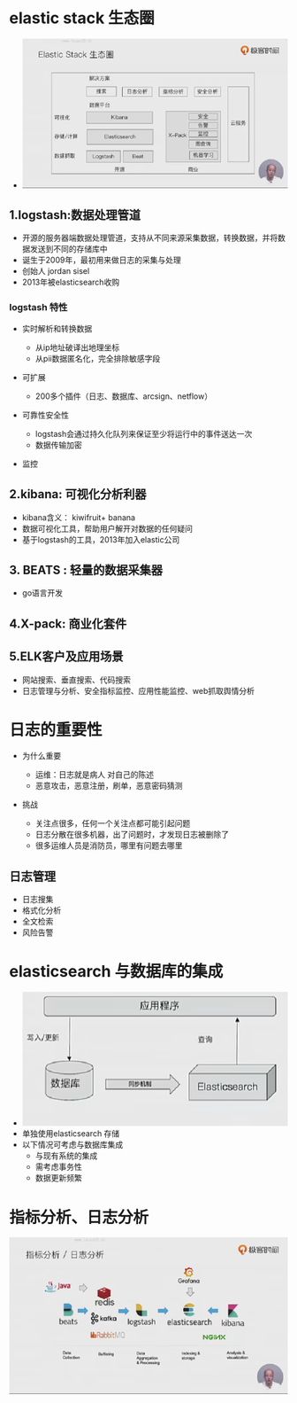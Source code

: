 # elastic stack 生态圈

- ![image-20221028145559318](img/image-20221028145559318.png)

## 1.logstash:数据处理管道

- 开源的服务器端数据处理管道，支持从不同来源采集数据，转换数据，并将数据发送到不同的存储库中
- 诞生于2009年，最初用来做日志的采集与处理
- 创始人 jordan sisel
- 2013年被elasticsearch收购



### logstash 特性

- 实时解析和转换数据
  - 从ip地址破译出地理坐标
  - 从pii数据匿名化，完全排除敏感字段

- 可扩展
  - 200多个插件（日志、数据库、arcsign、netflow）

- 可靠性安全性
  - logstash会通过持久化队列来保证至少将运行中的事件送达一次
  - 数据传输加密

- 监控

## 2.kibana: 可视化分析利器

- kibana含义： kiwifruit+ banana
- 数据可视化工具，帮助用户解开对数据的任何疑问
- 基于logstash的工具，2013年加入elastic公司

## 3. BEATS : 轻量的数据采集器

- go语言开发

## 4.X-pack: 商业化套件

## 5.ELK客户及应用场景

- 网站搜索、垂直搜索、代码搜索
- 日志管理与分析、安全指标监控、应用性能监控、web抓取舆情分析

# 日志的重要性

- 为什么重要

  - 运维：日志就是病人 对自己的陈述
  - 恶意攻击，恶意注册，刷单，恶意密码猜测

- 挑战

  - 关注点很多，任何一个关注点都可能引起问题
  - 日志分散在很多机器，出了问题时，才发现日志被删除了
  - 很多运维人员是消防员，哪里有问题去哪里

  

## 日志管理

- 日志搜集
- 格式化分析
- 全文检索
- 风险告警



# elasticsearch 与数据库的集成

- ![image-20221028151409616](img/image-20221028151409616.png)
- 单独使用elasticsearch 存储
- 以下情况可考虑与数据库集成
  - 与现有系统的集成
  - 需考虑事务性
  - 数据更新频繁

# 指标分析、日志分析

![image-20221028151643377](img/image-20221028151643377.png)